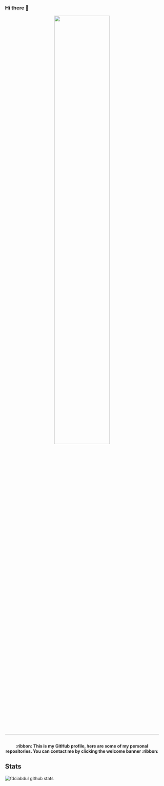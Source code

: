 ### Hi there 👋

<p align="center"><a name="top" href="https://facebook.com/IGP0012/"><img width="60%" src="https://i.ibb.co/fSYsDR8/Welcome.png"></a></p>

___
##  
<p align="center"><b>:ribbon: This is my GitHub profile, here are some of my personal repositories. You can contact me by clicking the welcome banner :ribbon:</b></p>

## **Stats**
![fdciabdul github stats](https://github-readme-stats.vercel.app/api?username=IbnuGunawanPrayogo&show_icons=true&title_color=000&icon_color=79ff97&text_color=000)

<!--
**IbnuGunawanPrayogo/IbnuGunawanPrayogo** is a ✨ _special_ ✨ repository because its `README.md` (this file) appears on your GitHub profile.

Here are some ideas to get you started:

- 🔭 I’m currently working on ...
- 🌱 I’m currently learning ...
- 👯 I’m looking to collaborate on ...
- 🤔 I’m looking for help with ...
- 💬 Ask me about ...
- 📫 How to reach me: ...
- 😄 Pronouns: ...
- ⚡ Fun fact: ...
-->
